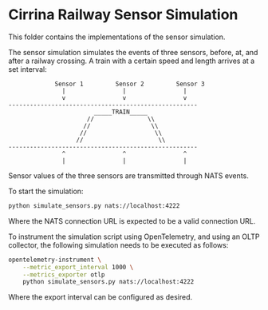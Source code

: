 # Cirrina Railway Sensor Simulation

This folder contains the implementations of the sensor simulation.

The sensor simulation simulates the events of three sensors, before, at, and after a railway crossing.
A train with a certain speed and length arrives at a set interval:

```
             Sensor 1         Sensor 2         Sensor 3
               |                |                |
               v                v                v
-----------------------------------------------------
                        _____TRAIN_____
                      //               \\
                     //                 \\
                    //                   \\
                   //                     \\
-----------------------------------------------------
               ^                ^                ^
               |                |                |
```

Sensor values of the three sensors are transmitted through NATS events.

To start the simulation:

```bash
python simulate_sensors.py nats://localhost:4222
```

Where the NATS connection URL is expected to be a valid connection URL.

To instrument the simulation script using OpenTelemetry, and using an OLTP collector, the following simulation
needs to be executed as follows:

```bash
opentelemetry-instrument \
    --metric_export_interval 1000 \
    --metrics_exporter otlp
    python simulate_sensors.py nats://localhost:4222
```

Where the export interval can be configured as desired.

